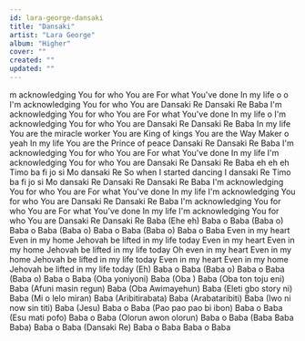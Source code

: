 ```yaml
---
id: lara-george-dansaki
title: "Dansaki"
artist: "Lara George"
album: "Higher"
cover: ""
created: ""
updated: ""
---
```


m acknowledging You for who You are
For what You've done
In my life o o
I'm acknowledging You for who You are
Dansaki Re
Dansaki Re Baba
I'm acknowledging You for who You are
For what You've done
In my life o
I'm acknowledging You for who You are
Dansaki Re
Dansaki Re Baba
In my life You are the miracle worker
You are King of kings
You are the Way Maker o yeah
In my life You are the Prince of peace
Dansaki Re
Dansaki Re Baba
I'm acknowledging You for who You are
For what You've done
In my life
I'm acknowledging You for who You are
Dansaki Re
Dansaki Re Baba eh eh eh
Timo ba fi jo si
Mo dansaki Re
So when I started dancing
I dansaki Re
Timo ba fi jo si
Mo dansaki Re
Dansaki Re
Dansaki Re Baba
I'm acknowledging You for who You are
For what You've done
In my life
I'm acknowledging You for who You are
Dansaki Re
Dansaki Re Baba
I'm acknowledging You for who You are
For what You've done
In my life
I'm acknowledging You for who You are
Dansaki Re
Dansaki Re Baba
(Ehe eh) Baba o Baba
(Baba o) Baba o Baba
(Baba o) Baba o Baba
(Baba o) Baba o Baba
Even in my heart
Even in my home
Jehovah be lifted in my life today
Even in my heart
Even in my home
Jehovah be lifted in my life today
Oh even in my heart
Even in my home
Jehovah be lifted in my life today
Even in my heart
Even in my home
Jehovah be lifted in my life today
(Eh) Baba o Baba
(Baba o) Baba o Baba
(Baba o) Baba o Baba
(Oba yoniyoni) Baba
(Oba ) Baba
(Oba ton toju eni) Baba
(Afuni masin regun) Baba
(Oba Awimayehun) Baba
(Eleti gbo story ni) Baba
(Mi o lelo miran) Baba
(Aribitirabata) Baba
(Arabataribiti) Baba
(Iwo ni now sin titi) Baba
(Jesu) Baba o Baba
(Pao pao pao bi ibon) Baba o Baba
(Esu mati pofo) Baba o Baba
(Olorun awon olorun) Baba o Baba
(Baba Baba Baba) Baba o Baba
(Dansaki Re) Baba o Baba
Baba o Baba